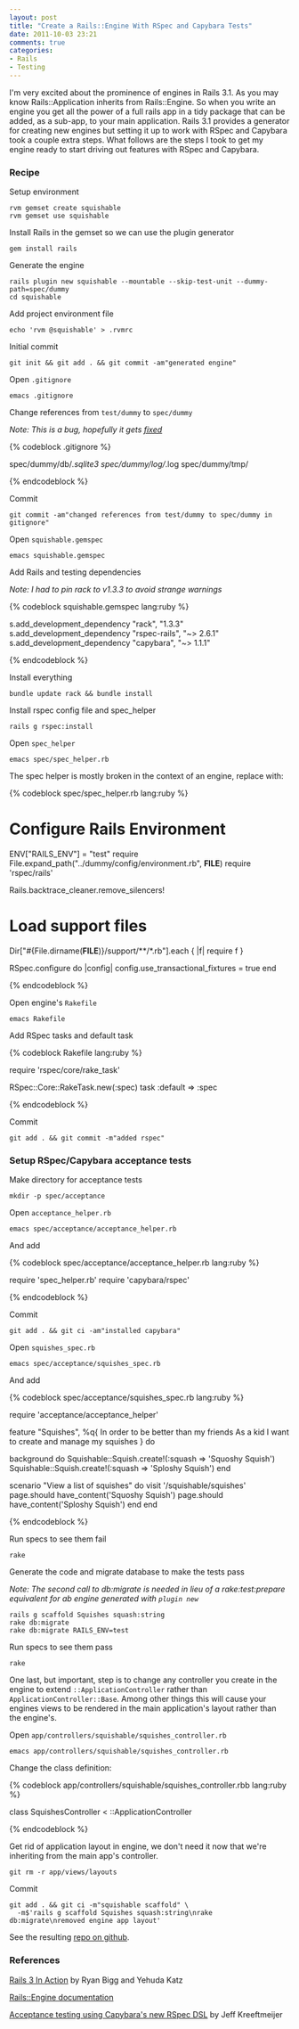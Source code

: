 ```yaml
---
layout: post
title: "Create a Rails::Engine With RSpec and Capybara Tests"
date: 2011-10-03 23:21
comments: true
categories:
- Rails
- Testing
---
```


I'm very excited about the prominence of engines in Rails 3.1. As you may know Rails::Application inherits from Rails::Engine. So when you write an engine you get all the power of a full rails app in a tidy package that can be added, as a sub-app, to your main application. Rails 3.1 provides a generator for creating new engines but setting it up to work with RSpec and Capybara took a couple extra steps. What follows are the steps I took to get my engine ready to start driving out features with RSpec and Capybara.

### Recipe ###

Setup environment

    rvm gemset create squishable
    rvm gemset use squishable

Install Rails in the gemset so we can use the plugin generator

    gem install rails

Generate the engine

    rails plugin new squishable --mountable --skip-test-unit --dummy-path=spec/dummy
    cd squishable

Add project environment file

    echo 'rvm @squishable' > .rvmrc

Initial commit

    git init && git add . && git commit -am"generated engine"

Open `.gitignore`

    emacs .gitignore

Change references from `test/dummy` to `spec/dummy`

*Note: This is a bug, hopefully it gets [fixed](https://github.com/rails/rails/pull/3066)*

{% codeblock .gitignore %}

spec/dummy/db/*.sqlite3
spec/dummy/log/*.log
spec/dummy/tmp/

{% endcodeblock %}

Commit

    git commit -am"changed references from test/dummy to spec/dummy in gitignore"

Open `squishable.gemspec`

    emacs squishable.gemspec

Add Rails and testing dependencies

*Note: I had to pin rack to v1.3.3 to avoid strange warnings*

{% codeblock squishable.gemspec lang:ruby %}

s.add_development_dependency "rack", "1.3.3"
s.add_development_dependency "rspec-rails", "~> 2.6.1"
s.add_development_dependency "capybara", "~> 1.1.1"

{% endcodeblock %}

Install everything

    bundle update rack && bundle install

Install rspec config file and spec_helper

    rails g rspec:install

Open `spec_helper`

    emacs spec/spec_helper.rb

The spec helper is mostly broken in the context of an engine, replace with:

{% codeblock spec/spec_helper.rb lang:ruby %}

# Configure Rails Environment
ENV["RAILS_ENV"] = "test"
require File.expand_path("../dummy/config/environment.rb", __FILE__)
require 'rspec/rails'

Rails.backtrace_cleaner.remove_silencers!

# Load support files
Dir["#{File.dirname(__FILE__)}/support/**/*.rb"].each { |f| require f }

RSpec.configure do |config|
  config.use_transactional_fixtures = true
end

{% endcodeblock %}

Open engine's `Rakefile`

    emacs Rakefile

Add RSpec tasks and default task

{% codeblock Rakefile lang:ruby %}

require 'rspec/core/rake_task'

RSpec::Core::RakeTask.new(:spec)
task :default => :spec

{% endcodeblock %}

Commit

    git add . && git commit -m"added rspec"

### Setup RSpec/Capybara acceptance tests ###

Make directory for acceptance tests

    mkdir -p spec/acceptance

Open `acceptance_helper.rb`

    emacs spec/acceptance/acceptance_helper.rb

And add

{% codeblock spec/acceptance/acceptance_helper.rb lang:ruby %}

require 'spec_helper.rb'
require 'capybara/rspec'

{% endcodeblock %}

Commit

    git add . && git ci -am"installed capybara"

Open `squishes_spec.rb`

    emacs spec/acceptance/squishes_spec.rb

And add

{% codeblock spec/acceptance/squishes_spec.rb lang:ruby %}

require 'acceptance/acceptance_helper'

feature "Squishes", %q{
  In order to be better than my friends
  As a kid
  I want to create and manage my squishes
} do

  background do
    Squishable::Squish.create!(:squash => 'Squoshy Squish')
    Squishable::Squish.create!(:squash => 'Sploshy Squish')
  end

  scenario "View a list of squishes" do
    visit '/squishable/squishes'
    page.should have_content('Squoshy Squish')
    page.should have_content('Sploshy Squish')
  end
end

{% endcodeblock %}

Run specs to see them fail

    rake

Generate the code and migrate database to make the tests pass

*Note: The second call to db:migrate is needed in lieu of a rake:test:prepare equivalent for ab engine generated with `plugin new`*

    rails g scaffold Squishes squash:string
    rake db:migrate
    rake db:migrate RAILS_ENV=test

Run specs to see them pass

    rake

One last, but important, step is to change any controller you create in the engine to extend `::ApplicationController` rather than `ApplicationController::Base`. Among other things this will cause your engines views to be rendered in the main application's layout rather than the engine's.

Open `app/controllers/squishable/squishes_controller.rb`

    emacs app/controllers/squishable/squishes_controller.rb

Change the class definition:

{% codeblock app/controllers/squishable/squishes_controller.rbb lang:ruby %}

class SquishesController < ::ApplicationController

{% endcodeblock %}

Get rid of application layout in engine, we don't need it now that we're inheriting from the main app's controller.

    git rm -r app/views/layouts

Commit

    git add . && git ci -m"squishable scaffold" \
      -m$'rails g scaffold Squishes squash:string\nrake db:migrate\nremoved engine app layout'

See the resulting [repo on github](https://github.com/mikebannister/squishable).

### References ###

[Rails 3 In Action](http://www.manning.com/katz/) by Ryan Bigg and Yehuda Katz

[Rails::Engine documentation](https://github.com/rails/rails/blob/master/railties/lib/rails/engine.rb)

[Acceptance testing using Capybara's new RSpec DSL](http://jeffkreeftmeijer.com/2011/acceptance-testing-using-capybaras-new-rspec-dsl/) by Jeff Kreeftmeijer
